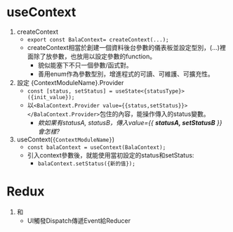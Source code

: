 # useContext
1. createContext
   - `export const BalaContext= createContext(...);`
   - createContext相當於創建一個資料後台參數的儀表板並設定型別，(...)裡面除了放參數，也放用以設定參數的function。
     - 貌似能塞下不只一個參數/函式對。
     - 善用enum作為參數型別，增進程式的可讀、可維護、可擴充性。
2. 設定 {ContextModuleName}.Provider
   - `const [status, setStatus] = useState<{statusType}>({init_value});`
   - 以`<BalaContext.Provider value={{status,setStatus}}></BalaContext.Provider>`包住的內容，能操作傳入的status變數。
     - *欸如果有statusA, statusB，傳入value={{ **statusA, setStatusB** }} 會怎樣?*
3. useContext(`{ContextModuleName}`)
   - `const balaContext = useContext(BalaContext);`
   - 引入context參數後，就能使用當初設定的status和setStatus:
     - `balaContext.setStatus({新的值});`

# Redux
1. 和
   - UI觸發Dispatch傳遞Event給Reducer